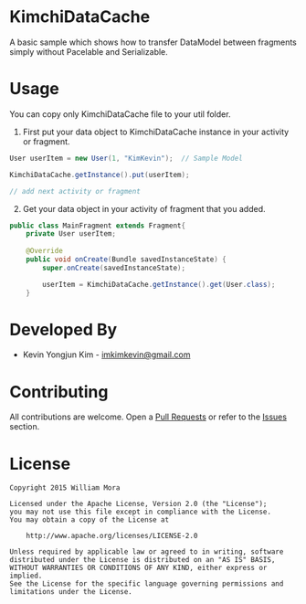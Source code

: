 # KimchiDataCache

A basic sample which shows how to transfer DataModel between fragments simply without Pacelable and Serializable.

# Usage
You can copy only KimchiDataCache file to your util folder.

1. First put your data object to KimchiDataCache instance in your activity or fragment.

```java
User userItem = new User(1, "KimKevin");  // Sample Model

KimchiDataCache.getInstance().put(userItem);

// add next activity or fragment
```

2. Get your data object in your activity of fragment that you added.

```java
public class MainFragment extends Fragment{
    private User userItem;
    
    @Override
    public void onCreate(Bundle savedInstanceState) {
        super.onCreate(savedInstanceState);

        userItem = KimchiDataCache.getInstance().get(User.class);
    }
```

# Developed By
* Kevin Yongjun Kim - imkimkevin@gmail.com

# Contributing
All contributions are welcome. Open a [Pull Requests](https://github.com/kimkevin/AndroidDataCache/pulls) or refer to
the [Issues](https://github.com/kimkevin/AndroidDataCache/issues) section.

# License
    Copyright 2015 William Mora

    Licensed under the Apache License, Version 2.0 (the "License");
    you may not use this file except in compliance with the License.
    You may obtain a copy of the License at

        http://www.apache.org/licenses/LICENSE-2.0

    Unless required by applicable law or agreed to in writing, software
    distributed under the License is distributed on an "AS IS" BASIS,
    WITHOUT WARRANTIES OR CONDITIONS OF ANY KIND, either express or implied.
    See the License for the specific language governing permissions and
    limitations under the License.
